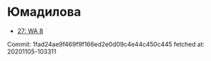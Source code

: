 # Юмадилова
- [27: WA 8](27.md)

Commit: 1fad24ae9f469f9f166ed2e0d09c4e44c450c445
 fetched at: 20201105-103311

